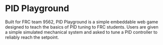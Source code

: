 # PID Playground
Built for FRC team 9562, PID Playground is a simple embeddable web game designed to teach the basics of PID tuning to FRC students. Users are given a simple simulated mechanical system and asked to tune a PID controller to reliably reach the setpoint.